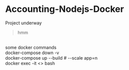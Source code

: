 # Accounting-Nodejs-Docker

Project underway <br>
> hmm <br>

<br> some docker commands
<br> docker-compose down -v
<br> docker-compose up --build # --scale app=n
<br> docker exec -it <> bash

